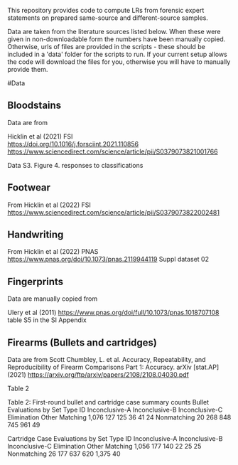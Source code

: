 
This repository provides code to compute LRs from forensic expert statements on prepared 
same-source and different-source samples.

Data are taken from the literature sources listed below.
When these were given in non-downloadable form the numbers have been manually copied.
Otherwise, urls of files are provided in the scripts - these should be included in a 'data' folder
for the scripts to run. If your current setup allows the code will download the files 
for you, otherwise you will have to manually provide them.


#Data

## Bloodstains

Data are from

Hicklin et al (2021) FSI  
https://doi.org/10.1016/j.forsciint.2021.110856
https://www.sciencedirect.com/science/article/pii/S0379073821001766

Data S3. Figure 4. responses to classifications


## Footwear

From Hicklin et al (2022) FSI
https://www.sciencedirect.com/science/article/pii/S0379073822002481


## Handwriting

From Hicklin et al (2022) PNAS
https://www.pnas.org/doi/10.1073/pnas.2119944119
Suppl dataset 02



## Fingerprints
Data are manually copied from 

Ulery et al (2011)
https://www.pnas.org/doi/full/10.1073/pnas.1018707108
table S5 in the SI Appendix


## Firearms (Bullets and cartridges)
Data are from
Scott Chumbley, L. et al. Accuracy, Repeatability, and Reproducibility of Firearm Comparisons Part 1: Accuracy. arXiv [stat.AP] (2021)
https://arxiv.org/ftp/arxiv/papers/2108/2108.04030.pdf

Table 2

Table 2: First-round bullet and cartridge case summary counts
Bullet Evaluations by Set Type
ID Inconclusive-A Inconclusive-B Inconclusive-C Elimination Other
Matching 1,076 127 125 36 41 24
Nonmatching 20 268 848 745 961 49

Cartridge Case Evaluations by Set Type
ID Inconclusive-A Inconclusive-B Inconclusive-C Elimination Other
Matching 1,056 177 140 22 25 25
Nonmatching 26 177 637 620 1,375 40 



